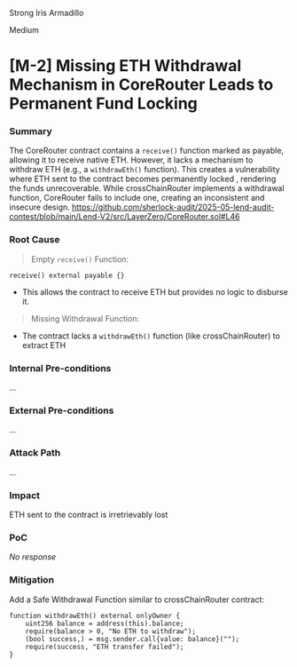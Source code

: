 Strong Iris Armadillo

Medium

# [M-2] Missing ETH Withdrawal Mechanism in CoreRouter Leads to Permanent Fund Locking

### Summary

The CoreRouter contract contains a `receive()` function marked as payable, allowing it to receive native ETH. However, it lacks a mechanism to withdraw ETH (e.g., a `withdrawEth()` function). This creates a vulnerability where ETH sent to the contract becomes permanently locked , rendering the funds unrecoverable. While crossChainRouter implements a withdrawal function, CoreRouter fails to include one, creating an inconsistent and insecure design.
https://github.com/sherlock-audit/2025-05-lend-audit-contest/blob/main/Lend-V2/src/LayerZero/CoreRouter.sol#L46

### Root Cause

> Empty `receive()` Function:
```solidity
receive() external payable {}
```
- This allows the contract to receive ETH but provides no logic to disburse it.

> Missing Withdrawal Function:
- The contract lacks a `withdrawEth()` function (like crossChainRouter) to extract ETH

### Internal Pre-conditions

...

### External Pre-conditions

...

### Attack Path

...

### Impact

ETH sent to the contract is irretrievably lost


### PoC

_No response_

### Mitigation

Add a Safe Withdrawal Function similar to crossChainRouter contract:

```solidity
function withdrawEth() external onlyOwner {
    uint256 balance = address(this).balance;
    require(balance > 0, "No ETH to withdraw");
    (bool success,) = msg.sender.call{value: balance}("");
    require(success, "ETH transfer failed");
}
```